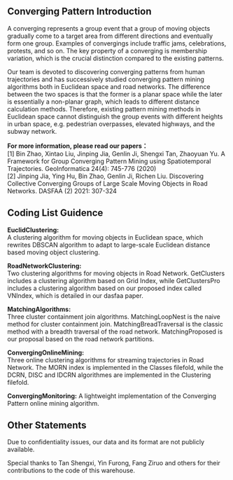 ## Converging Pattern Introduction
A converging represents a group event that a group of moving objects gradually come to a target area from different directions and eventually form one group. Examples of convergings include traffic jams, celebrations, protests, and so on. The key property of a converging is membership variation, which is the crucial distinction compared to the existing patterns.

Our team is devoted to discovering converging patterns from human trajectories and has successively studied converging pattern mining algorithms both in Euclidean space and road networks. The difference between the two spaces is that the former is a planar space while the later is essentially a non-planar graph, which leads to different distance calculation methods. Therefore, existing pattern mining methods in Euclidean space cannot distinguish the group events with different heights in urban space, e.g. pedestrian overpasses, elevated highways, and the subway network.

**For more information, please read our papers：**    
[1] Bin Zhao, Xintao Liu, Jinping Jia, Genlin Ji, Shengxi Tan, Zhaoyuan Yu. A Framework for Group Converging Pattern Mining using Spatiotemporal Trajectories. GeoInformatica 24(4): 745-776 (2020)   
[2] Jinping Jia, Ying Hu, Bin Zhao, Genlin Ji, Richen Liu. Discovering Collective Converging Groups of Large Scale Moving Objects in Road Networks. DASFAA (2) 2021: 307-324

## Coding List Guidence
**EuclidClustering:**    
A clustering algorithm for moving objects in Euclidean space, which rewrites DBSCAN algorithm to adapt to large-scale Euclidean distance based moving object clustering.

**RoadNetworkClustering:**     
Two clustering algorithms for moving objects in Road Network. GetClusters includes a clustering algorithm based on Grid Index, while GetClustersPro includes a clustering algorithm based on our proposed index called VNIndex, which is detailed in our dasfaa paper.

**MatchingAlgorithms:**     
Three cluster containment join algorithms. MatchingLoopNest is the naive method for cluster containment join. MatchingBreadTraversal is the classic method with a breadth traversal of the road network. MatchingProposed is our proposal based on the road network partitions.

**ConvergingOnlineMining:**  
Three online clustering algorithms for streaming trajectories in Road Network. The MORN index is implemented in the Classes filefold, while the DCRN, DISC and IDCRN algorithmes are implemented in the Clustering filefold.

**ConvergingMonitoring:** 
A lightweight implementation of the Converging Pattern online mining algorithm.

## Other Statements
Due to confidentiality issues, our data and its format are not publicly available. 

Special thanks to Tan Shengxi, Yin Furong, Fang Ziruo and others for their contributions to the code of this warehouse.
